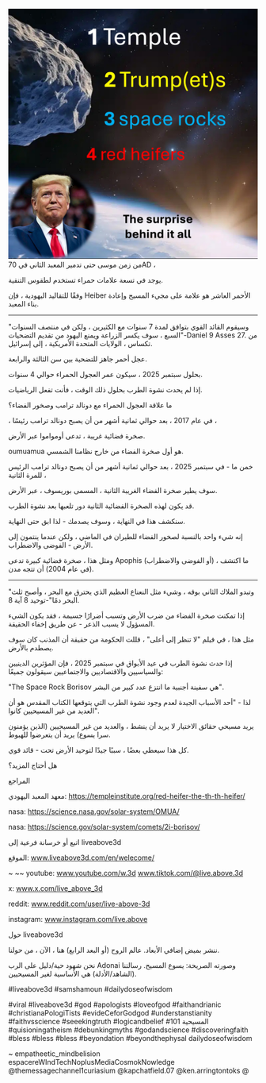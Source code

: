 ![Video cover image](../cover.jpg)
من زمن موسى حتى تدمير المعبد الثاني في 70AD ،

يوجد في تسعة علامات حمراء تستخدم لطقوس التنقية.

وفقًا للتقاليد اليهودية ، فإن Heiber الأحمر العاشر هو علامة على مجيء المسيح وإعادة بناء المعبد.

---

"وسيقوم القائد القوي بتوافق لمدة 7 سنوات مع الكثيرين ، ولكن في منتصف السنوات السبع ، سوف يكسر الزراعة ويمنع اليهود من تقديم التضحيات"-Daniel 9 Asses 27. من تكساس ، الولايات المتحدة الأمريكية ، إلى إسرائيل.

عجل أحمر جاهز للتضحية بين سن الثالثة والرابعة.

بحلول سبتمبر 2025 ، سيكون عمر العجول الحمراء حوالي 4 سنوات.

إذا لم يحدث نشوة الطرب بحلول ذلك الوقت ، فأنت تفعل الرياضيات.

ما علاقة العجول الحمراء مع دونالد ترامب وصخور الفضاء؟

، في عام 2017 ، بعد حوالي ثمانية أشهر من أن يصبح دونالد ترامب رئيسًا ،

صخرة فضائية غريبة ، تدعى أومواموا عبر الأرض.

oumuamua هو أول صخرة الفضاء من خارج نظامنا الشمسي.

خمن ما - في سبتمبر 2025 ، بعد حوالي ثمانية أشهر من أن يصبح دونالد ترامب الرئيس للمرة الثانية ،

سوف يطير صخرة الفضاء الغريبة الثانية ، المسمى بوريسوف ، عبر الأرض.

قد يكون لهذه الصخرة الفضائية الثانية دور تلعبها بعد نشوة الطرب.

سنكشف هذا في النهاية ، وسوف يصدمك - لذا ابق حتى النهاية.

إنه شيء واحد بالنسبة لصخور الفضاء للطيران في الماضي ، ولكن عندما ينتمون إلى الأرض - الفوضى والاضطراب.

ومثل هذا ، صخرة فضائية كبيرة تدعى Apophis (أو الفوضى والاضطراب) ، ما اكتشف (في عام 2004) أن تتجه مدن.

---

"وتبدو الملاك الثاني بوقه ، وشيء مثل النعناع العظيم الذي يحترق مع البحر ، وأصبح ثلث البحر دمًا"-توحيد 8 آية 8.

إذا تمكنت صخرة الفضاء من ضرب الأرض وتسبب أضرارًا جسيمة ، فقد يكون الشيء المسؤول لا يسبب الذعر - عن طريق إخفاء الحقيقة.

مثل هذا ، في فيلم "لا تنظر إلى أعلى" ، قللت الحكومة من حقيقة أن المذنب كان سوف يصطدم بالأرض.

إذا حدث نشوة الطرب في عيد الأبواق في سبتمبر 2025 ، فإن المؤثرين الدينيين والسياسيين والاقتصاديين والاجتماعيين سيقولون جميعًا:

"The Space Rock Borisov هي سفينة أجنبية ما انتزع عدد كبير من البشر".

لذا - "أحد الأسباب الجيدة لعدم وجود نشوة الطرب التي يتوقعها الكتاب المقدس هو أن العديد من غير المسيحيين كانوا".

يريد مسيحي حقائق الاختيار لا يريد أن ينشط ، والعديد من غير المسيحيين (الذين يؤمنون سرا يسوع) يريد أن يتعرضوا للهبوط.

كل هذا سيعطي بعضًا ، سببًا جيدًا لتوحيد الأرض تحت - قائد قوي.

هل أحتاج المزيد؟

المراجع

معهد المعبد اليهودي: https://templeinstitute.org/red-heifer-the-th-th-heifer/

nasa: https://science.nasa.gov/solar-system/OMUA/

nasa: https://science.gov/solar-system/comets/2i-borisov/

اتبع أو خرسانة فرعية إلى liveabove3d

الموقع: www.liveabove3d.com/en/welecome/


~ ~~ youtube: www.youtube.com/w.3d www.tiktok.com/@live.above.3d

x: www.x.com/live_above_3d

reddit: www.reddit.com/user/live-above-3d

instagram: www.instagram.com/live.above


حول liveabove3d

ننشر بميض إضافي الأبعاد. عالم الروح (أو البعد الرابع) هنا ، الآن ، من حولنا.

نحن شهود حية/دليل على الرب Adonai وصورته الصريحة: يسوع المسيح. رسالتنا (الشاهد/الأدلة) هي الأساسية لغير المسيحيين.

#liveabove3d #samshamoun #dailydoseofwisdom

#viral #liveabove3d #god #apologists #loveofgod #faithandrianic #christianaPologiTists #evideCeforGodgod #understanstianity #faithvsscience #seeekingtruth #logicandbelief #المسيحية 101 #quisioningatheism #debunkingmyths #godandscience #discoveringfaith #bless #bless #bless #beyondation #beyondthephysal dailydoseofwisdom

~ empatheetic_mindbelision espacereWIndTechNoplusMediaCosmokNowledge @themessagechannel1curiasium @kapchatfield.07 @ken.arringtontoks @







